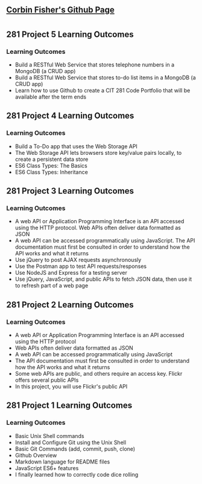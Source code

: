 ## [Corbin Fisher's Github Page](https://corbinf.github.io/)
#
## 281 Project 5 Learning Outcomes
### Learning Outcomes
* Build a RESTful Web Service that stores telephone numbers in a
MongoDB (a CRUD app)
* Build a RESTful Web Service that stores to-do list items in a
MongoDB (a CRUD app)
* Learn how to use Github to create a CIT 281 Code Portfolio that
will be available after the term ends


## 281 Project 4 Learning Outcomes
### Learning Outcomes
* Build a To-Do app that uses the Web Storage API
* The Web Storage API lets browsers store key/value pairs locally, to
create a persistent data store
* ES6 Class Types: The Basics
* ES6 Class Types: Inheritance


## 281 Project 3 Learning Outcomes
### Learning Outcomes
* A web API or Application Programming Interface is an API
accessed using the HTTP protocol. Web APIs often deliver data
formatted as JSON
* A web API can be accessed programmatically using JavaScript.
The API documentation must first be consulted in order to
understand how the API works and what it returns
* Use jQuery to post AJAX requests asynchronously
* Use the Postman app to test API requests/responses
* Use NodeJS and Express for a testing server
* Use jQuery, JavaScript, and public APIs to fetch JSON data, then
use it to refresh part of a web page


## 281 Project 2 Learning Outcomes
### Learning Outcomes
* A web API or Application Programming Interface is an API accessed using the HTTP protocol
* Web APIs often deliver data formatted as JSON
* A web API can be accessed programmatically using
JavaScript
* The API documentation must first be consulted in order to understand how the API works and what it returns
* Some web APIs are public, and others require an access key. Flickr offers several public APIs
* In this project, you will use Flickr's public API


## 281 Project 1 Learning Outcomes
### Learning Outcomes
* Basic Unix Shell commands
* Install and Configure Git using the Unix Shell
* Basic Git Commands (add, commit, push, clone)
* Github Overview
* Markdown language for README files
* JavaScript ES6+ features
* I finally learned how to correctly code dice rolling
